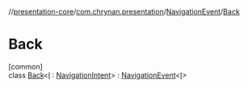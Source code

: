 //[presentation-core](../../../../index.md)/[com.chrynan.presentation](../../index.md)/[NavigationEvent](../index.md)/[Back](index.md)

# Back

[common]\
class [Back](index.md)&lt;[I](index.md) : [NavigationIntent](../../-navigation-intent/index.md)&gt; : [NavigationEvent](../index.md)&lt;[I](index.md)&gt;
